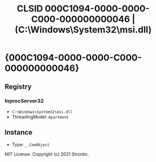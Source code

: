 ﻿---
title: "CLSID 000C1094-0000-0000-C000-000000000046 | (C:\\Windows\\System32\\msi.dll)"
excerpt: What is COM-Object CLSID 000C1094-0000-0000-C000-000000000046?
---

# {000C1094-0000-0000-C000-000000000046}


## Registry


### InprocServer32

* `C:\Windows\System32\msi.dll`
* ThreadingModel: `Apartment`

## Instance

* Type: `__ComObject`

MIT License. Copyright (c) 2021 Strontic.


